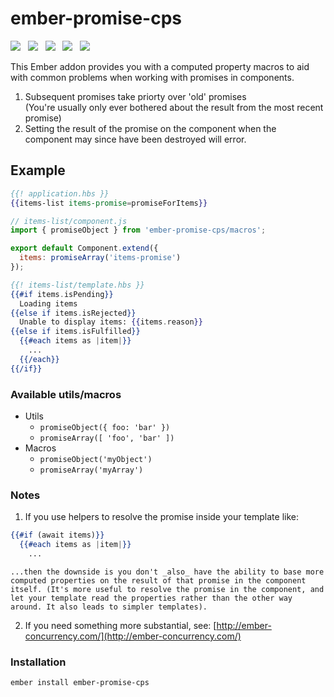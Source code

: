# ember-promise-cps

<a href="http://emberobserver.com/addons/ember-promise-cps"><img src="http://emberobserver.com/badges/ember-promise-cps.svg"></a> &nbsp; <a href="https://david-dm.org/amk221/ember-promise-cps#badge-embed"><img src="https://david-dm.org/amk221/ember-promise-cps.svg"></a> &nbsp; <a href="https://david-dm.org/amk221/ember-promise-cps#dev-badge-embed"><img src="https://david-dm.org/amk221/ember-promise-cps/dev-status.svg"></a> &nbsp; <a href="https://codeclimate.com/github/amk221/ember-promise-cps"><img src="https://codeclimate.com/github/amk221/ember-promise-cps/badges/gpa.svg" /></a> &nbsp; <a href="http://travis-ci.org/amk221/ember-promise-cps"><img src="https://travis-ci.org/amk221/ember-promise-cps.svg?branch=master"></a>

This Ember addon provides you with a computed property macros to aid with common problems when working with promises in components.

1. Subsequent promises take priorty over 'old' promises<br>
  (You're usually only ever bothered about the result from the most recent promise)
2. Setting the result of the promise on the component when the component may since have been destroyed will error.

## Example

```handlebars
{{! application.hbs }}
{{items-list items-promise=promiseForItems}}
```

```javascript
// items-list/component.js
import { promiseObject } from 'ember-promise-cps/macros';

export default Component.extend({
  items: promiseArray('items-promise')
});
```

```handlebars
{{! items-list/template.hbs }}
{{#if items.isPending}}
  Loading items
{{else if items.isRejected}}
  Unable to display items: {{items.reason}}
{{else if items.isFulfilled}}
  {{#each items as |item|}}
    ...
  {{/each}}
{{/if}}
```

### Available utils/macros

* Utils
  * `promiseObject({ foo: 'bar' })`
  * `promiseArray([ 'foo', 'bar' ])`
* Macros
  * `promiseObject('myObject')`
  * `promiseArray('myArray')`

### Notes

1. If you use helpers to resolve the promise inside your template like:
  ```handlebars
  {{#if (await items)}}
    {{#each items as |item|}}
      ...
  ```   

    ...then the downside is you don't _also_ have the ability to base more computed properties on the result of that promise in the component itself. (It's more useful to resolve the promise in the component, and let your template read the properties rather than the other way around. It also leads to simpler templates).

2. If you need something more substantial, see:
[http://ember-concurrency.com/](http://ember-concurrency.com/)


### Installation
```
ember install ember-promise-cps
```
